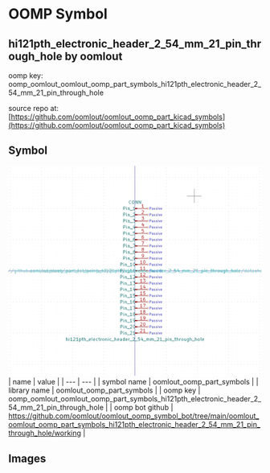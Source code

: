 # OOMP Symbol  
## hi121pth_electronic_header_2_54_mm_21_pin_through_hole  by oomlout  
  
oomp key: oomp_oomlout_oomlout_oomp_part_symbols_hi121pth_electronic_header_2_54_mm_21_pin_through_hole  
  
source repo at: [https://github.com/oomlout/oomlout_oomp_part_kicad_symbols](https://github.com/oomlout/oomlout_oomp_part_kicad_symbols)  
## Symbol  
  
[![working.png](working_600.png)](working.png)  
| name | value | 
| --- | --- | 
| symbol name | oomlout_oomp_part_symbols | 
| library name | oomlout_oomp_part_symbols | 
| oomp key | oomp_oomlout_oomlout_oomp_part_symbols_hi121pth_electronic_header_2_54_mm_21_pin_through_hole | 
| oomp bot github | https://github.com/oomlout/oomlout_oomp_symbol_bot/tree/main/oomlout_oomlout_oomp_part_symbols_hi121pth_electronic_header_2_54_mm_21_pin_through_hole/working | 
## Images  
